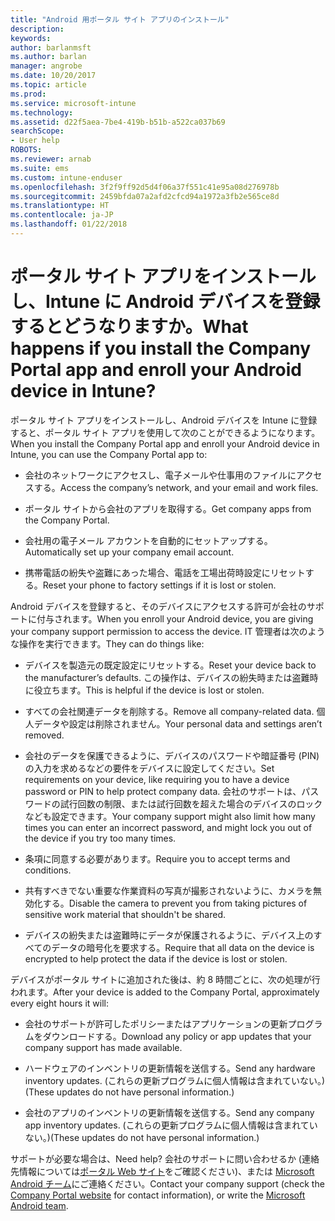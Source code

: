 ```yaml
---
title: "Android 用ポータル サイト アプリのインストール"
description: 
keywords: 
author: barlanmsft
ms.author: barlan
manager: angrobe
ms.date: 10/20/2017
ms.topic: article
ms.prod: 
ms.service: microsoft-intune
ms.technology: 
ms.assetid: d22f5aea-7be4-419b-b51b-a522ca037b69
searchScope:
- User help
ROBOTS: 
ms.reviewer: arnab
ms.suite: ems
ms.custom: intune-enduser
ms.openlocfilehash: 3f2f9ff92d5d4f06a37f551c41e95a08d276978b
ms.sourcegitcommit: 2459bfda07a2afd2cfcd94a1972a3fb2e565ce8d
ms.translationtype: HT
ms.contentlocale: ja-JP
ms.lasthandoff: 01/22/2018
---
```

# <a name="what-happens-if-you-install-the-company-portal-app-and-enroll-your-android-device-in-intune"></a><span data-ttu-id="0d8b6-102">ポータル サイト アプリをインストールし、Intune に Android デバイスを登録するとどうなりますか。</span><span class="sxs-lookup"><span data-stu-id="0d8b6-102">What happens if you install the Company Portal app and enroll your Android device in Intune?</span></span>

<span data-ttu-id="0d8b6-103">ポータル サイト アプリをインストールし、Android デバイスを Intune に登録すると、ポータル サイト アプリを使用して次のことができるようになります。</span><span class="sxs-lookup"><span data-stu-id="0d8b6-103">When you install the Company Portal app and enroll your Android device in Intune, you can use the Company Portal app to:</span></span>

-   <span data-ttu-id="0d8b6-104">会社のネットワークにアクセスし、電子メールや仕事用のファイルにアクセスする。</span><span class="sxs-lookup"><span data-stu-id="0d8b6-104">Access the company’s network, and your email and work files.</span></span>

-   <span data-ttu-id="0d8b6-105">ポータル サイトから会社のアプリを取得する。</span><span class="sxs-lookup"><span data-stu-id="0d8b6-105">Get company apps from the Company Portal.</span></span>

-   <span data-ttu-id="0d8b6-106">会社用の電子メール アカウントを自動的にセットアップする。</span><span class="sxs-lookup"><span data-stu-id="0d8b6-106">Automatically set up your company email account.</span></span>

-   <span data-ttu-id="0d8b6-107">携帯電話の紛失や盗難にあった場合、電話を工場出荷時設定にリセットする。</span><span class="sxs-lookup"><span data-stu-id="0d8b6-107">Reset your phone to factory settings if it is lost or stolen.</span></span>

<span data-ttu-id="0d8b6-108">Android デバイスを登録すると、そのデバイスにアクセスする許可が会社のサポートに付与されます。</span><span class="sxs-lookup"><span data-stu-id="0d8b6-108">When you enroll your Android device, you are giving your company support permission to access the device.</span></span> <span data-ttu-id="0d8b6-109">IT 管理者は次のような操作を実行できます。</span><span class="sxs-lookup"><span data-stu-id="0d8b6-109">They can do things like:</span></span>

-   <span data-ttu-id="0d8b6-110">デバイスを製造元の既定設定にリセットする。</span><span class="sxs-lookup"><span data-stu-id="0d8b6-110">Reset your device back to the manufacturer’s defaults.</span></span> <span data-ttu-id="0d8b6-111">この操作は、デバイスの紛失時または盗難時に役立ちます。</span><span class="sxs-lookup"><span data-stu-id="0d8b6-111">This is helpful if the device is lost or stolen.</span></span>

-   <span data-ttu-id="0d8b6-112">すべての会社関連データを削除する。</span><span class="sxs-lookup"><span data-stu-id="0d8b6-112">Remove all company-related data.</span></span> <span data-ttu-id="0d8b6-113">個人データや設定は削除されません。</span><span class="sxs-lookup"><span data-stu-id="0d8b6-113">Your personal data and settings aren’t removed.</span></span>

-   <span data-ttu-id="0d8b6-114">会社のデータを保護できるように、デバイスのパスワードや暗証番号 (PIN) の入力を求めるなどの要件をデバイスに設定してください。</span><span class="sxs-lookup"><span data-stu-id="0d8b6-114">Set requirements on your device, like requiring you to have a device password or PIN to help protect company data.</span></span> <span data-ttu-id="0d8b6-115">会社のサポートは、パスワードの試行回数の制限、または試行回数を超えた場合のデバイスのロックなども設定できます。</span><span class="sxs-lookup"><span data-stu-id="0d8b6-115">Your company support might also limit how many times you can enter an incorrect password, and might lock you out of the device if you try too many times.</span></span>

-   <span data-ttu-id="0d8b6-116">条項に同意する必要があります。</span><span class="sxs-lookup"><span data-stu-id="0d8b6-116">Require you to accept terms and conditions.</span></span>

-   <span data-ttu-id="0d8b6-117">共有すべきでない重要な作業資料の写真が撮影されないように、カメラを無効化する。</span><span class="sxs-lookup"><span data-stu-id="0d8b6-117">Disable the camera to prevent you from taking pictures of sensitive work material that shouldn't be shared.</span></span>

-   <span data-ttu-id="0d8b6-118">デバイスの紛失または盗難時にデータが保護されるように、デバイス上のすべてのデータの暗号化を要求する。</span><span class="sxs-lookup"><span data-stu-id="0d8b6-118">Require that all data on the device is encrypted to help protect the data if the device is lost or stolen.</span></span>

<span data-ttu-id="0d8b6-119">デバイスがポータル サイトに追加された後は、約 8 時間ごとに、次の処理が行われます。</span><span class="sxs-lookup"><span data-stu-id="0d8b6-119">After your device is added to the Company Portal, approximately every eight hours it will:</span></span>

-   <span data-ttu-id="0d8b6-120">会社のサポートが許可したポリシーまたはアプリケーションの更新プログラムをダウンロードする。</span><span class="sxs-lookup"><span data-stu-id="0d8b6-120">Download any policy or app updates that your company support has made available.</span></span>

-   <span data-ttu-id="0d8b6-121">ハードウェアのインベントリの更新情報を送信する。</span><span class="sxs-lookup"><span data-stu-id="0d8b6-121">Send any hardware inventory updates.</span></span> <span data-ttu-id="0d8b6-122">(これらの更新プログラムに個人情報は含まれていない。)</span><span class="sxs-lookup"><span data-stu-id="0d8b6-122">(These updates do not have personal information.)</span></span>

-   <span data-ttu-id="0d8b6-123">会社のアプリのインベントリの更新情報を送信する。</span><span class="sxs-lookup"><span data-stu-id="0d8b6-123">Send any company app inventory updates.</span></span> <span data-ttu-id="0d8b6-124">(これらの更新プログラムに個人情報は含まれていない。)</span><span class="sxs-lookup"><span data-stu-id="0d8b6-124">(These updates do not have personal information.)</span></span>

<span data-ttu-id="0d8b6-125">サポートが必要な場合は、</span><span class="sxs-lookup"><span data-stu-id="0d8b6-125">Need help?</span></span> <span data-ttu-id="0d8b6-126">会社のサポートに問い合わせるか (連絡先情報については[ポータル Web サイト](https://portal.manage.microsoft.com#HelpDeskDialog)をご確認ください)、または <a href="mailto:wintunedroidfbk@microsoft.com?subject=I'm having trouble installing the Company Portal app on my Android device&body=Describe the issue you're experiencing here.">Microsoft Android チーム</a>にご連絡ください。</span><span class="sxs-lookup"><span data-stu-id="0d8b6-126">Contact your company support (check the [Company Portal website](https://portal.manage.microsoft.com#HelpDeskDialog) for contact information), or write the <a href="mailto:wintunedroidfbk@microsoft.com?subject=I'm having trouble installing the Company Portal app on my Android device&body=Describe the issue you're experiencing here.">Microsoft Android team</a>.</span></span>
